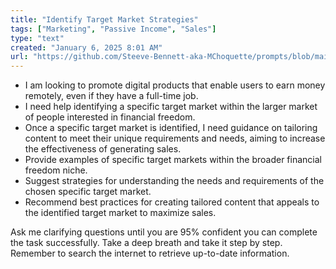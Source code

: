 ```yaml
---
title: "Identify Target Market Strategies"
tags: ["Marketing", "Passive Income", "Sales"]
type: "text"
created: "January 6, 2025 8:01 AM"
url: "https://github.com/Steeve-Bennett-aka-MChoquette/prompts/blob/main/identify_target_market_strategies.md"
---
```


- I am looking to promote digital products that enable users to earn money remotely, even if they have a full-time job.
- I need help identifying a specific target market within the larger market of people interested in financial freedom.
- Once a specific target market is identified, I need guidance on tailoring content to meet their unique requirements and needs, aiming to increase the effectiveness of generating sales.
- Provide examples of specific target markets within the broader financial freedom niche.
- Suggest strategies for understanding the needs and requirements of the chosen specific target market.
- Recommend best practices for creating tailored content that appeals to the identified target market to maximize sales.

Ask me clarifying questions until you are 95% confident you can complete the task successfully. Take a deep breath and take it step by step. Remember to search the internet to retrieve up-to-date information.
